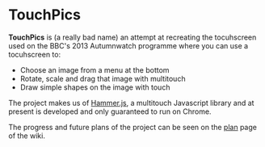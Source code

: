 TouchPics
===

**TouchPics** is (a really bad name) an attempt at recreating the tocuhscreen used on the BBC's 2013 Autumnwatch programme where you can use a tocuhscreen to:
* Choose an image from a menu at the bottom
* Rotate, scale and drag that image with multitouch
* Draw simple shapes on the image with touch

The project makes us of [Hammer.js](http://eightmedia.github.io/hammer.js/), a multitouch Javascript library and at present is developed and only guaranteed to run on Chrome.

The progress and future plans of the project can be seen on the [plan](https://github.com/CarrBen/TouchPics/wiki/Plan) page of the wiki.